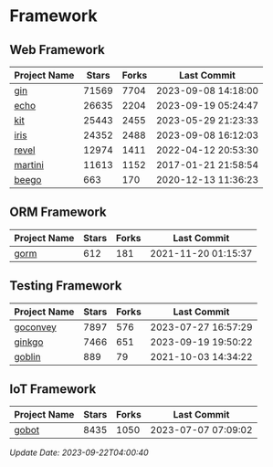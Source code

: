 # Framework

## Web Framework
| Project Name | Stars | Forks | Last Commit |
| ------------ | ----- | ----- | ----------- |
| [gin](https://github.com/gin-gonic/gin) | 71569 | 7704 | 2023-09-08 14:18:00 |
| [echo](https://github.com/labstack/echo) | 26635 | 2204 | 2023-09-19 05:24:47 |
| [kit](https://github.com/go-kit/kit) | 25443 | 2455 | 2023-05-29 21:23:33 |
| [iris](https://github.com/kataras/iris) | 24352 | 2488 | 2023-09-08 16:12:03 |
| [revel](https://github.com/revel/revel) | 12974 | 1411 | 2022-04-12 20:53:30 |
| [martini](https://github.com/go-martini/martini) | 11613 | 1152 | 2017-01-21 21:58:54 |
| [beego](https://github.com/astaxie/beego) | 663 | 170 | 2020-12-13 11:36:23 |

## ORM Framework
| Project Name | Stars | Forks | Last Commit |
| ------------ | ----- | ----- | ----------- |
| [gorm](https://github.com/jinzhu/gorm) | 612 | 181 | 2021-11-20 01:15:37 |

## Testing Framework
| Project Name | Stars | Forks | Last Commit |
| ------------ | ----- | ----- | ----------- |
| [goconvey](https://github.com/smartystreets/goconvey) | 7897 | 576 | 2023-07-27 16:57:29 |
| [ginkgo](https://github.com/onsi/ginkgo) | 7466 | 651 | 2023-09-19 19:50:22 |
| [goblin](https://github.com/franela/goblin) | 889 | 79 | 2021-10-03 14:34:22 |

## IoT Framework
| Project Name | Stars | Forks | Last Commit |
| ------------ | ----- | ----- | ----------- |
| [gobot](https://github.com/hybridgroup/gobot) | 8435 | 1050 | 2023-07-07 07:09:02 |

*Update Date: 2023-09-22T04:00:40*